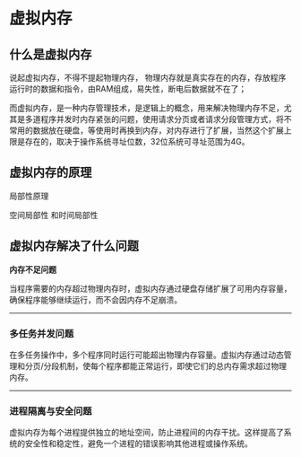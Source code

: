 # 虚拟内存



## 什么是虚拟内存

说起虚拟内存，不得不提起物理内存， 物理内存就是真实存在的内存，存放程序运行时的数据和指令，由RAM组成，易失性，断电后数据就不在了；

而虚拟内存，是一种内存管理技术，是逻辑上的概念，用来解决物理内存不足，尤其是多道程序并发时内存紧张的问题，使用请求分页或者请求分段管理方式，将不常用的数据放在硬盘，等使用时再换到内存，对内存进行了扩展，当然这个扩展上限是存在的，取决于操作系统寻址位数，32位系统可寻址范围为4G。

## 虚拟内存的原理

局部性原理

空间局部性 和时间局部性



## 虚拟内存解决了什么问题

**内存不足问题**

当程序需要的内存超过物理内存时，虚拟内存通过硬盘存储扩展了可用内存容量，确保程序能够继续运行，而不会因内存不足崩溃。

------

### **多任务并发问题**

在多任务操作中，多个程序同时运行可能超出物理内存容量。虚拟内存通过动态管理和分页/分段机制，使每个程序都能正常运行，即使它们的总内存需求超过物理内存。

------

### **进程隔离与安全问题**

虚拟内存为每个进程提供独立的地址空间，防止进程间的内存干扰。这样提高了系统的安全性和稳定性，避免一个进程的错误影响其他进程或操作系统。